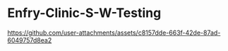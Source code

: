 # Enfry-Clinic-S-W-Testing

https://github.com/user-attachments/assets/c8157dde-663f-42de-87ad-6049757d8ea2

